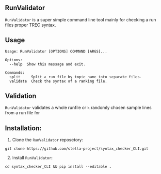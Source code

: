 **RunValidator**
---
`RunValidator` is a super simple command line tool mainly for checking a run files proper TREC syntax.

**Usage**
---

```commandline
Usage: RunValidator [OPTIONS] COMMAND [ARGS]...

Options:
  --help  Show this message and exit.

Commands:
  split     Split a run file by topic name into separate files.
  validate  Check the syntax of a ranking file.
```

**Validation**
---
`RunValidator` validates a whole runfile or `k` randomly chosen sample lines from a run file for


**Installation:**
---
1. Clone the `RunValidator` reposetory:
```
git clone https://github.com/stella-project/syntax_checker_CLI.git
```

2. Install `RunValidator`:
```
cd syntax_checker_CLI && pip install --editable .
```

